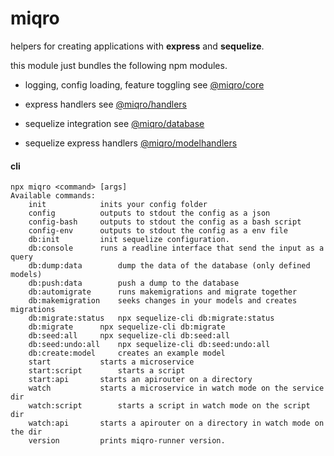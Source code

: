 # miqro

helpers for creating applications with **express** and **sequelize**.

this module just bundles the following npm modules.

- logging, config loading, feature toggling see [@miqro/core](https://www.npmjs.com/package/@miqro/core)

- express handlers see [@miqro/handlers](https://www.npmjs.com/package/@miqro/handlers)

- sequelize integration see [@miqro/database](https://www.npmjs.com/package/@miqro/database)

- sequelize express handlers [@miqro/modelhandlers](https://www.npmjs.com/package/@miqro/modelhandlers)

#### cli

```
npx miqro <command> [args]
Available commands:
	init			inits your config folder
	config			outputs to stdout the config as a json
	config-bash		outputs to stdout the config as a bash script
	config-env		outputs to stdout the config as a env file
	db:init			init sequelize configuration.
	db:console		runs a readline interface that send the input as a query
	db:dump:data		dump the data of the database (only defined models)
	db:push:data		push a dump to the database
	db:automigrate		runs makemigrations and migrate together
	db:makemigration	seeks changes in your models and creates migrations
	db:migrate:status	npx sequelize-cli db:migrate:status
	db:migrate		npx sequelize-cli db:migrate
	db:seed:all		npx sequelize-cli db:seed:all
	db:seed:undo:all	npx sequelize-cli db:seed:undo:all
	db:create:model		creates an example model
	start			starts a microservice
	start:script		starts a script
	start:api		starts an apirouter on a directory
	watch			starts a microservice in watch mode on the service dir
	watch:script		starts a script in watch mode on the script dir
	watch:api		starts a apirouter on a directory in watch mode on the dir
	version			prints miqro-runner version.
```
